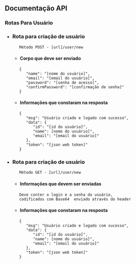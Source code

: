 ## Documentação API

### Rotas Para Usuário
- ### Rota para criação de usuário
   ```
      Método POST - [url]/user/new
   ```
   - #### Corpo que deve ser enviado
   ```
      {
         "name": "[nome do usuário]",
         "email": "[email do usuário]",
         "password": "[senha de acesso]",
         "confirmPassword": "[confirmação de senha]"
      }
   ```
   - #### Informações que constaram na resposta
   ```
      {
         "msg": "Usuário criado e logado com sucesso",
         "data": {
            "id": "[id do usuário]",
            "name": [nome do usuário]",
            "email": "[email do usuário]"
         },
         "token": "[json web token]"
      }
   ```
- ### Rota para criação de usuário
   ```
      Método GET - [url]/user/new
   ```
   - #### Informações que devem ser enviadas
   ```
      Deve conter o login e a senha do usuário,
      codificados com Base64  enviado através do header
   ```
   - #### Informações que constaram na resposta
   ```
      {
         "msg": "Usuário criado e logado com sucesso",
         "data": {
            "id": "[id do usuário]",
            "name": [nome do usuário]",
            "email": "[email do usuário]"
         },
         "token": "[json web token]"
      }
   ```